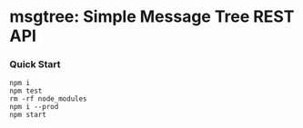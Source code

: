# msgtree: Simple Message Tree REST API

### Quick Start
```shell
npm i
npm test
rm -rf node_modules
npm i --prod
npm start
```
